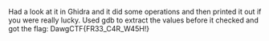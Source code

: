 Had a look at it in Ghidra and it did some operations and then printed it out if you were really lucky. Used gdb to extract the values before it checked and got the flag:
DawgCTF{FR33_C4R_W45H!}
